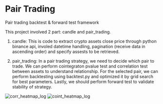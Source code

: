 # Pair Trading
Pair trading backtest &amp; forward test framework

This project involved 2 part: candle and pair_trading. 

1. candle:
This is code to extract crypto assets close price through python binance api, involed datetime handling, pagination (receive data in ascending order) and specify assests to be retrieved.

2. pair_trading:
In a pair trading strategy, we need to decide which pair to trade. We can perform cointegraton pvalue test and correlation test between assets to understand relationship. For the selected pair, we can perform backtesting using backtest.py and optimized it by grid search for best parameters. Lastly, we should perform forward test to validate stability of strategy.


![corr_heatmap_log](https://github.com/user-attachments/assets/5815ec18-e094-4483-ab82-6ecdf4588bd5)
![coint_heatmap_log](https://github.com/user-attachments/assets/5e36d49d-7c16-4c15-9dbf-afedf849af34)

